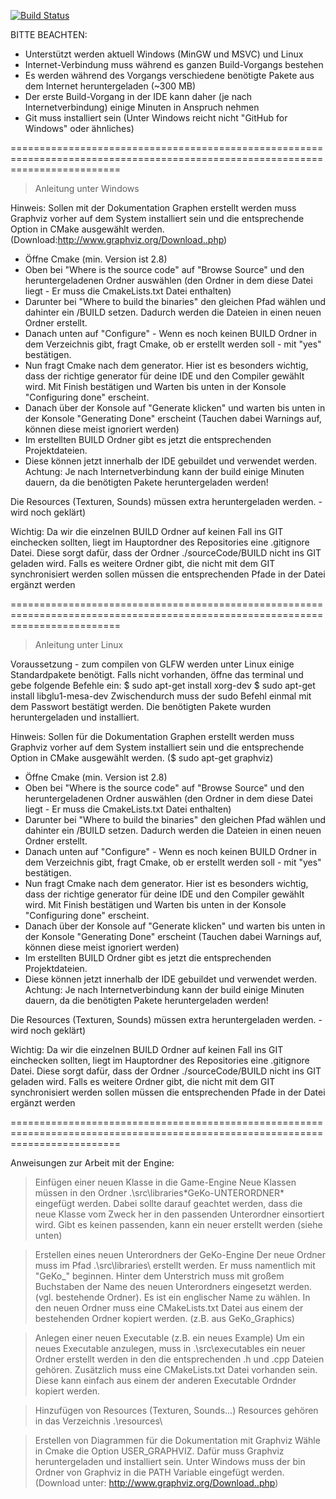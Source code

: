 [![Build Status](https://travis-ci.org/GameEngineKoblenz/GeKo.svg)](https://travis-ci.org/GameEngineKoblenz/GeKo)

BITTE BEACHTEN:
- Unterstützt werden aktuell Windows (MinGW und MSVC) und Linux
- Internet-Verbindung muss während es ganzen Build-Vorgangs bestehen
- Es werden während des Vorgangs verschiedene benötigte Pakete aus dem Internet heruntergeladen (~300 MB)
- Der erste Build-Vorgang in der IDE kann daher (je nach Internetverbindung) einige Minuten in Anspruch nehmen
- Git muss installiert sein (Unter Windows reicht nicht "GitHub for Windows" oder ähnliches)

===============================================================================================================================	
> Anleitung unter Windows

Hinweis: Sollen mit der Dokumentation Graphen erstellt werden muss Graphviz vorher auf dem System installiert sein und die entsprechende Option in CMake ausgewählt werden. (Download:http://www.graphviz.org/Download..php)

- Öffne Cmake (min. Version ist 2.8)
- Oben bei "Where is the source code" auf "Browse Source" und den heruntergeladenen Ordner auswählen  (den Ordner in dem diese Datei liegt - Er muss die CmakeLists.txt Datei enthalten)
- Darunter bei "Where to build the binaries" den gleichen Pfad wählen und dahinter ein /BUILD setzen. Dadurch werden die Dateien in einen neuen Ordner erstellt.
- Danach unten auf "Configure" - Wenn es noch keinen BUILD Ordner in dem Verzeichnis gibt, fragt Cmake, ob er erstellt werden soll - mit "yes" bestätigen.
- Nun fragt Cmake nach dem generator. Hier ist es besonders wichtig, dass der richtige generator für deine IDE und den Compiler gewählt wird. Mit Finish bestätigen und Warten bis unten in der Konsole "Configuring done" erscheint.
- Danach über der Konsole auf "Generate klicken" und warten bis unten in der Konsole "Generating Done" erscheint (Tauchen dabei Warnings auf, können diese meist ignoriert werden)
- Im erstellten BUILD Ordner gibt es jetzt die entsprechenden Projektdateien.
- Diese können jetzt innerhalb der IDE gebuildet und verwendet werden. 
Achtung: Je nach Internetverbindung kann der build einige Minuten dauern, da die benötigten Pakete heruntergeladen werden!
	
	
Die Resources (Texturen, Sounds) müssen extra heruntergeladen werden. - wird noch geklärt)

Wichtig: Da wir die einzelnen BUILD Ordner auf keinen Fall ins GIT einchecken sollten, liegt im Hauptordner des Repositories
eine .gitignore Datei. Diese sorgt dafür, dass der Ordner ./sourceCode/BUILD nicht ins GIT geladen wird. Falls es weitere
Ordner gibt, die nicht mit dem GIT synchronisiert werden sollen müssen die entsprechenden Pfade in der Datei ergänzt werden

===============================================================================================================================	
> Anleitung unter Linux

Voraussetzung - zum compilen von GLFW werden unter Linux einige Standardpakete benötigt.
Falls nicht vorhanden, öffne das terminal und gebe folgende Befehle ein:
$ sudo apt-get install xorg-dev
$ sudo apt-get install libglu1-mesa-dev
Zwischendurch muss der sudo Befehl einmal mit dem Passwort bestätigt werden.
Die benötigten Pakete wurden heruntergeladen und installiert.

Hinweis: Sollen für die Dokumentation Graphen erstellt werden muss Graphviz vorher auf dem System installiert sein und die entsprechende Option in CMake ausgewählt werden.
($ sudo apt-get graphviz)

- Öffne Cmake (min. Version ist 2.8)
- Oben bei "Where is the source code" auf "Browse Source" und den heruntergeladenen Ordner auswählen  (den Ordner in dem diese Datei liegt - Er muss die CmakeLists.txt Datei enthalten)
- Darunter bei "Where to build the binaries" den gleichen Pfad wählen und dahinter ein /BUILD setzen. Dadurch werden die Dateien in einen neuen Ordner erstellt.
- Danach unten auf "Configure" - Wenn es noch keinen BUILD Ordner in dem Verzeichnis gibt, fragt Cmake, ob er erstellt werden soll - mit "yes" bestätigen.
- Nun fragt Cmake nach dem generator. Hier ist es besonders wichtig, dass der richtige generator für deine IDE und den Compiler gewählt wird. Mit Finish bestätigen und Warten bis unten in der Konsole "Configuring done" erscheint.
- Danach über der Konsole auf "Generate klicken" und warten bis unten in der Konsole "Generating Done" erscheint (Tauchen dabei Warnings auf, können diese meist ignoriert werden)
- Im erstellten BUILD Ordner gibt es jetzt die entsprechenden Projektdateien.
- Diese können jetzt innerhalb der IDE gebuildet und verwendet werden. 
Achtung: Je nach Internetverbindung kann der build einige Minuten dauern, da die benötigten Pakete heruntergeladen werden!
	
Die Resources (Texturen, Sounds) müssen extra heruntergeladen werden. - wird noch geklärt)

Wichtig: Da wir die einzelnen BUILD Ordner auf keinen Fall ins GIT einchecken sollten, liegt im Hauptordner des Repositories
eine .gitignore Datei. Diese sorgt dafür, dass der Ordner ./sourceCode/BUILD nicht ins GIT geladen wird. Falls es weitere
Ordner gibt, die nicht mit dem GIT synchronisiert werden sollen müssen die entsprechenden Pfade in der Datei ergänzt werden

===============================================================================================================================	

Anweisungen zur Arbeit mit der Engine:

> Einfügen einer neuen Klasse in die Game-Engine
Neue Klassen müssen in den Ordner .\src\libraries\*GeKo-UNTERORDNER* eingefügt werden. Dabei sollte darauf geachtet werden,
dass die neue Klasse vom Zweck her in den passenden Unterordner einsortiert wird. Gibt es keinen passenden, kann ein neuer erstellt werden (siehe unten)

> Erstellen eines neuen Unterordners der GeKo-Engine
Der neue Ordner muss im Pfad .\src\libraries\ erstellt werden. Er muss namentlich mit "GeKo_" beginnen. Hinter dem Unterstrich muss mit großem Buchstaben
der Name des neuen Unterordners eingesetzt werden. (vgl. bestehende Ordner). Es ist ein englischer Name zu wählen. In den neuen Ordner muss eine CMakeLists.txt Datei aus
einem der bestehenden Ordner kopiert werden. (z.B. aus GeKo_Graphics)

> Anlegen einer neuen Executable (z.B. ein neues Example)
Um ein neues Executable anzulegen, muss in  .\src\executables ein neuer Ordner erstellt werden in den die entsprechenden .h und .cpp Dateien gehören. Zusätzlich muss eine CMakeLists.txt Datei vorhanden sein. Diese kann einfach aus einem der anderen Executable Ordnder kopiert werden.

> Hinzufügen von Resources (Texturen, Sounds...)
Resources gehören in das Verzeichnis .\resources\

> Erstellen von Diagrammen für die Dokumentation mit Graphviz
Wähle in Cmake die Option USER_GRAPHVIZ. Dafür muss Graphviz heruntergeladen und installiert sein.
Unter Windows muss der bin Ordner von Graphviz in die PATH Variable eingefügt werden.
(Download unter: http://www.graphviz.org/Download..php)
	

